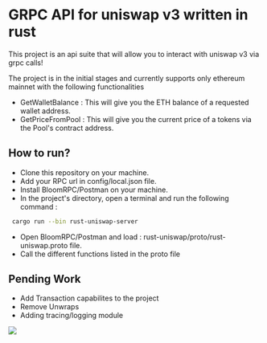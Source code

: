 
# GRPC API for uniswap v3 written in rust

This project is an api suite that will allow you to interact with uniswap v3 via grpc calls!

The project is in the initial stages and currently supports only ethereum mainnet with the following functionalities 

- GetWalletBalance : This will give you the ETH balance of a requested wallet address. 
- GetPriceFromPool : This will give you the current price of a tokens via the Pool's contract address.



## How to run? 
- Clone this repository on your machine. 
- Add your RPC url in config/local.json file. 
- Install BloomRPC/Postman on your machine. 
- In the project's directory, open a terminal and run the following command : 
```bash
 cargo run --bin rust-uniswap-server
```
- Open BloomRPC/Postman and load : rust-uniswap/proto/rust-uniswap.proto file. 
- Call the different functions listed in the proto file
  
## Pending Work
- Add Transaction capabilites to the project
- Remove Unwraps
- Adding tracing/logging module


<img src="demo.gif?raw=true">

